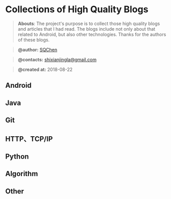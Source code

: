 # Collections of High Quality Blogs
> **Abouts**:
> The project's purpose is to collect those high quality blogs and articles that I had read. The blogs include not only about that related to Android, but also other technologies.
> Thanks for the authors of these blogs.

> **@author:** [SQChen][1]

> **@contacts:** shixianjingla@gmail.com

> **@created at:** 2018-08-22

## Android

## Java

## Git

## HTTP、TCP/IP

## Python

## Algorithm

## Other





  [1]: https://github.com/AmazingChen/
